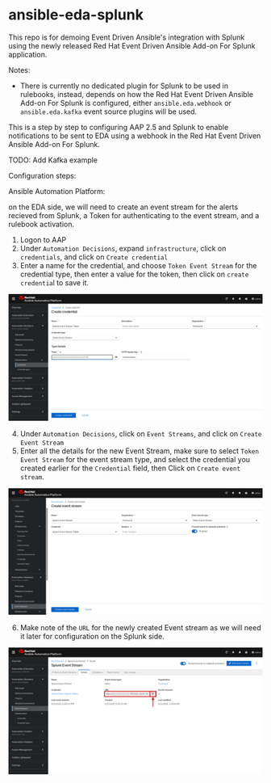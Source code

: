 # ansible-eda-splunk
This repo is for demoing Event Driven Ansible's integration with Splunk using the newly released Red Hat Event Driven Ansible Add-on For Splunk application.

Notes:

- There is currently no dedicated plugin for Splunk to be used in rulebooks, instead, depends on how the Red Hat Event Driven Ansible Add-on For Splunk is configured, either  `ansible.eda.webhook` or `ansible.eda.kafka` event source plugins will be used.


This is a step by step to configuring AAP 2.5 and Splunk to enable notifications to be sent to EDA using a webhook in the Red Hat Event Driven Ansible Add-on For Splunk.

TODO: Add Kafka example

Configuration steps:

Ansible Automation Platform:

on the EDA side, we will need to create an event stream for the alerts recieved from Splunk, a Token for authenticating to the event stream, and a rulebook activation.

1. Logon to AAP
2. Under `Automation Decisions`, expand `infrastructure`, click on `credentials`, and click on `Create credential`
3. Enter a name for the credential, and choose  `Token Event Stream` for the credential type, then enter a value for the token, then click on `create credentia`l to save it.

![Event Stream Token](_images/aap1.png)

4. Under `Automation Decisions`, click on `Event Streams`, and click on `Create Event Stream`
5. Enter all the details for the new Event Stream, make sure to select `Token Event Stream` for the event stream type, and select the credential you created earlier for the `Credential` field, then Click on `Create event stream`.

![Event Stream](_images/aap2.png)

6. Make note of the `URL` for the newly created Event stream as we will need it later for configuration on the Splunk side.

![Event Stream](_images/aap3.png)


